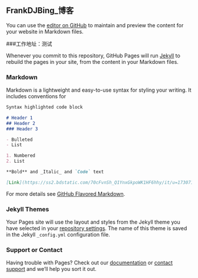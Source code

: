 ## FrankDJBing_博客

You can use the [editor on GitHub](https://github.com/FrankcoolD/FrankDJBing/edit/gh-pages/index.md) to maintain and preview the content for your website in Markdown files.

###工作地址：测试

Whenever you commit to this repository, GitHub Pages will run [Jekyll](https://jekyllrb.com/) to rebuild the pages in your site, from the content in your Markdown files.

### Markdown

Markdown is a lightweight and easy-to-use syntax for styling your writing. It includes conventions for

```markdown
Syntax highlighted code block

# Header 1
## Header 2
### Header 3

- Bulleted
- List

1. Numbered
2. List

**Bold** and _Italic_ and `Code` text

[Link](https://ss2.bdstatic.com/70cFvnSh_Q1YnxGkpoWK1HF6hhy/it/u=1730713693,2130926401&fm=26&gp=) and ![Image](0.jpg)
```

For more details see [GitHub Flavored Markdown](https://guides.github.com/features/mastering-markdown/).

### Jekyll Themes

Your Pages site will use the layout and styles from the Jekyll theme you have selected in your [repository settings](https://github.com/FrankcoolD/FrankDJBing/settings). The name of this theme is saved in the Jekyll `_config.yml` configuration file.

### Support or Contact

Having trouble with Pages? Check out our [documentation](https://docs.github.com/categories/github-pages-basics/) or [contact support](https://support.github.com/contact) and we’ll help you sort it out.
